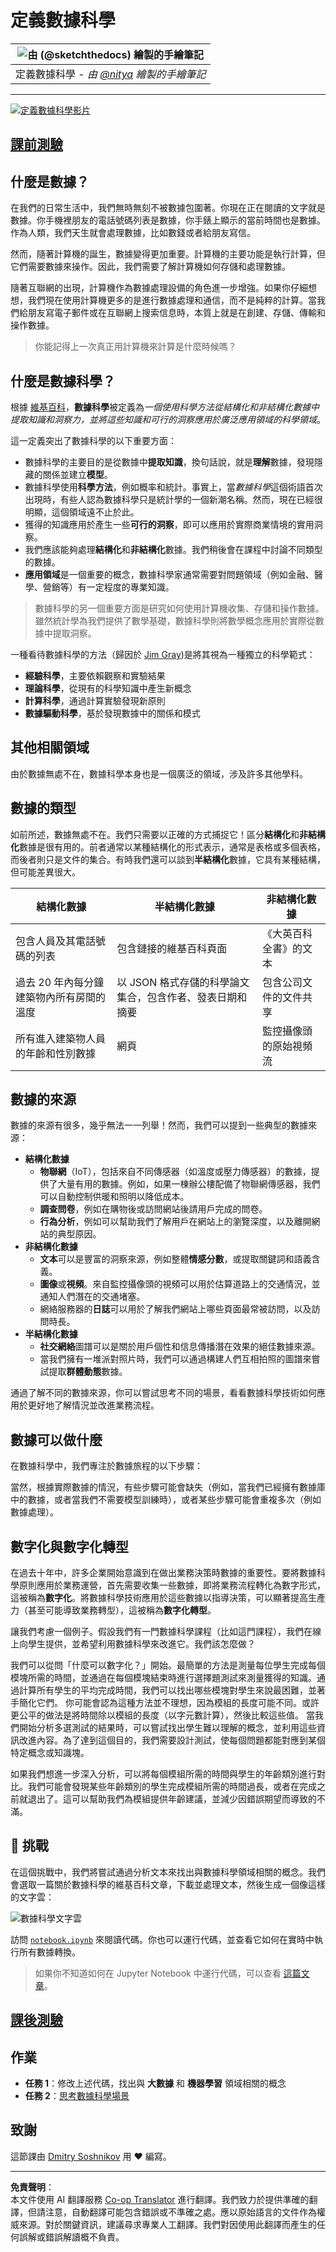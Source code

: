 <!--
CO_OP_TRANSLATOR_METADATA:
{
  "original_hash": "a76ab694b1534fa57981311975660bfe",
  "translation_date": "2025-09-06T12:07:36+00:00",
  "source_file": "1-Introduction/01-defining-data-science/README.md",
  "language_code": "tw"
}
-->
# 定義數據科學

| ![由 [(@sketchthedocs)](https://sketchthedocs.dev) 繪製的手繪筆記](../../sketchnotes/01-Definitions.png) |
| :----------------------------------------------------------------------------------------------------: |
|              定義數據科學 - _由 [@nitya](https://twitter.com/nitya) 繪製的手繪筆記_                       |

---

[![定義數據科學影片](../../../../translated_images/video-def-ds.6623ee2392ef1abf6d7faf3fad10a4163642811749da75f44e35a5bb121de15c.tw.png)](https://youtu.be/beZ7Mb_oz9I)

## [課前測驗](https://ff-quizzes.netlify.app/en/ds/quiz/0)

## 什麼是數據？
在我們的日常生活中，我們無時無刻不被數據包圍著。你現在正在閱讀的文字就是數據。你手機裡朋友的電話號碼列表是數據，你手錶上顯示的當前時間也是數據。作為人類，我們天生就會處理數據，比如數錢或者給朋友寫信。

然而，隨著計算機的誕生，數據變得更加重要。計算機的主要功能是執行計算，但它們需要數據來操作。因此，我們需要了解計算機如何存儲和處理數據。

隨著互聯網的出現，計算機作為數據處理設備的角色進一步增強。如果你仔細想想，我們現在使用計算機更多的是進行數據處理和通信，而不是純粹的計算。當我們給朋友寫電子郵件或在互聯網上搜索信息時，本質上就是在創建、存儲、傳輸和操作數據。
> 你能記得上一次真正用計算機來計算是什麼時候嗎？

## 什麼是數據科學？

根據 [維基百科](https://en.wikipedia.org/wiki/Data_science)，**數據科學**被定義為*一個使用科學方法從結構化和非結構化數據中提取知識和洞察力，並將這些知識和可行的洞察應用於廣泛應用領域的科學領域*。

這一定義突出了數據科學的以下重要方面：

* 數據科學的主要目的是從數據中**提取知識**，換句話說，就是**理解**數據，發現隱藏的關係並建立**模型**。
* 數據科學使用**科學方法**，例如概率和統計。事實上，當*數據科學*這個術語首次出現時，有些人認為數據科學只是統計學的一個新潮名稱。然而，現在已經很明顯，這個領域遠不止於此。
* 獲得的知識應用於產生一些**可行的洞察**，即可以應用於實際商業情境的實用洞察。
* 我們應該能夠處理**結構化**和**非結構化**數據。我們稍後會在課程中討論不同類型的數據。
* **應用領域**是一個重要的概念，數據科學家通常需要對問題領域（例如金融、醫學、營銷等）有一定程度的專業知識。

> 數據科學的另一個重要方面是研究如何使用計算機收集、存儲和操作數據。雖然統計學為我們提供了數學基礎，數據科學則將數學概念應用於實際從數據中提取洞察。

一種看待數據科學的方法（歸因於 [Jim Gray](https://en.wikipedia.org/wiki/Jim_Gray_(computer_scientist)))是將其視為一種獨立的科學範式：
* **經驗科學**，主要依賴觀察和實驗結果
* **理論科學**，從現有的科學知識中產生新概念
* **計算科學**，通過計算實驗發現新原則
* **數據驅動科學**，基於發現數據中的關係和模式

## 其他相關領域

由於數據無處不在，數據科學本身也是一個廣泛的領域，涉及許多其他學科。

## 數據的類型

如前所述，數據無處不在。我們只需要以正確的方式捕捉它！區分**結構化**和**非結構化**數據是很有用的。前者通常以某種結構化的形式表示，通常是表格或多個表格，而後者則只是文件的集合。有時我們還可以談到**半結構化**數據，它具有某種結構，但可能差異很大。

| 結構化數據                                                                 | 半結構化數據                                                                                   | 非結構化數據                          |
| -------------------------------------------------------------------------- | --------------------------------------------------------------------------------------------- | ------------------------------------- |
| 包含人員及其電話號碼的列表                                                 | 包含鏈接的維基百科頁面                                                                         | 《大英百科全書》的文本                |
| 過去 20 年內每分鐘建築物內所有房間的溫度                                   | 以 JSON 格式存儲的科學論文集合，包含作者、發表日期和摘要                                       | 包含公司文件的文件共享                |
| 所有進入建築物人員的年齡和性別數據                                       | 網頁                                                                                          | 監控攝像頭的原始視頻流                |

## 數據的來源

數據的來源有很多，幾乎無法一一列舉！然而，我們可以提到一些典型的數據來源：

* **結構化數據**
  - **物聯網**（IoT），包括來自不同傳感器（如溫度或壓力傳感器）的數據，提供了大量有用的數據。例如，如果一棟辦公樓配備了物聯網傳感器，我們可以自動控制供暖和照明以降低成本。
  - **調查問卷**，例如在購物後或訪問網站後請用戶完成的問卷。
  - **行為分析**，例如可以幫助我們了解用戶在網站上的瀏覽深度，以及離開網站的典型原因。
* **非結構化數據**
  - **文本**可以是豐富的洞察來源，例如整體**情感分數**，或提取關鍵詞和語義含義。
  - **圖像**或**視頻**。來自監控攝像頭的視頻可以用於估算道路上的交通情況，並通知人們潛在的交通堵塞。
  - 網絡服務器的**日誌**可以用於了解我們網站上哪些頁面最常被訪問，以及訪問時長。
* **半結構化數據**
  - **社交網絡**圖譜可以是關於用戶個性和信息傳播潛在效果的絕佳數據來源。
  - 當我們擁有一堆派對照片時，我們可以通過構建人們互相拍照的圖譜來嘗試提取**群體動態**數據。

通過了解不同的數據來源，你可以嘗試思考不同的場景，看看數據科學技術如何應用於更好地了解情況並改進業務流程。

## 數據可以做什麼

在數據科學中，我們專注於數據旅程的以下步驟：

當然，根據實際數據的情況，有些步驟可能會缺失（例如，當我們已經擁有數據庫中的數據，或者當我們不需要模型訓練時），或者某些步驟可能會重複多次（例如數據處理）。

## 數字化與數字化轉型

在過去十年中，許多企業開始意識到在做出業務決策時數據的重要性。要將數據科學原則應用於業務運營，首先需要收集一些數據，即將業務流程轉化為數字形式，這被稱為**數字化**。將數據科學技術應用於這些數據以指導決策，可以顯著提高生產力（甚至可能導致業務轉型），這被稱為**數字化轉型**。

讓我們考慮一個例子。假設我們有一門數據科學課程（比如這門課程），我們在線上向學生提供，並希望利用數據科學來改進它。我們該怎麼做？

我們可以從問「什麼可以數字化？」開始。最簡單的方法是測量每位學生完成每個模塊所需的時間，並通過在每個模塊結束時進行選擇題測試來測量獲得的知識。通過計算所有學生的平均完成時間，我們可以找出哪些模塊對學生來說最困難，並著手簡化它們。
你可能會認為這種方法並不理想，因為模組的長度可能不同。或許更公平的做法是將時間除以模組的長度（以字元數計算），然後比較這些值。
當我們開始分析多選測試的結果時，可以嘗試找出學生難以理解的概念，並利用這些資訊改進內容。為了達到這個目的，我們需要設計測試，使每個問題都能對應到某個特定概念或知識塊。

如果我們想進一步深入分析，可以將每個模組所需的時間與學生的年齡類別進行對比。我們可能會發現某些年齡類別的學生完成模組所需的時間過長，或者在完成之前就退出了。這可以幫助我們為模組提供年齡建議，並減少因錯誤期望而導致的不滿。

## 🚀 挑戰

在這個挑戰中，我們將嘗試通過分析文本來找出與數據科學領域相關的概念。我們會選取一篇關於數據科學的維基百科文章，下載並處理文本，然後生成一個像這樣的文字雲：

![數據科學文字雲](../../../../translated_images/ds_wordcloud.664a7c07dca57de017c22bf0498cb40f898d48aa85b3c36a80620fea12fadd42.tw.png)

訪問 [`notebook.ipynb`](../../../../1-Introduction/01-defining-data-science/notebook.ipynb ':ignore') 來閱讀代碼。你也可以運行代碼，並查看它如何在實時中執行所有數據轉換。

> 如果你不知道如何在 Jupyter Notebook 中運行代碼，可以查看 [這篇文章](https://soshnikov.com/education/how-to-execute-notebooks-from-github/)。

## [課後測驗](https://ff-quizzes.netlify.app/en/ds/quiz/1)

## 作業

* **任務 1**：修改上述代碼，找出與 **大數據** 和 **機器學習** 領域相關的概念
* **任務 2**：[思考數據科學場景](assignment.md)

## 致謝

這節課由 [Dmitry Soshnikov](http://soshnikov.com) 用 ♥️ 編寫。

---

**免責聲明**：  
本文件使用 AI 翻譯服務 [Co-op Translator](https://github.com/Azure/co-op-translator) 進行翻譯。我們致力於提供準確的翻譯，但請注意，自動翻譯可能包含錯誤或不準確之處。應以原始語言的文件作為權威來源。對於關鍵資訊，建議尋求專業人工翻譯。我們對因使用此翻譯而產生的任何誤解或錯誤解讀概不負責。